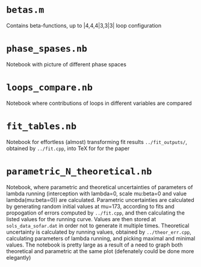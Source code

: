 # ``betas.m``
Contains beta-functions, up to |4,4,4|3,3|3| loop configuration

# ``phase_spases.nb``
Notebook with picture of different phase spaces

# ``loops_compare.nb``
Notebook where contributions of loops in different variables are compared

# ``fit_tables.nb``
Notebook for effortless (almost) transforming fit results ``../fit_outputs/``, obtained by ``../fit.cpp``, into TeX for for the paper

# ``parametric_N_theoretical.nb``
Notebook, where parametric and theoretical uncertainties of parameters of lambda running (interception with lambda=0, scale mu:beta=0 and value lambda(mu:beta=0))
are calculated. Parametric uncertainties are calculated by generating random initial values at mu=173, according to fits and propogation of errors computed
by ``../fit.cpp``, and then calculating the listed values for the running curve. Values are then stored at ``sols_data_sofar.dat`` in order not to generate it
multiple times. Theoretical uncertainty is calculated by running values, obtained by ``../theor_err.cpp``, calculating parameters of lambda running, and
picking maximal and minimal values. The notebook is pretty large as a result of a need to graph both theoretical and parametric at the same plot (defenately could be done more elegantly)
